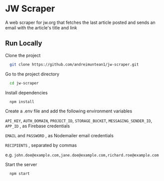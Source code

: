 
# JW Scraper

A web scraper for jw.org that fetches the last article posted and sends an email with the article's title and link



## Run Locally

Clone the project

```bash
  git clone https://github.com/andreimuntean1/jw-scraper.git
```

Go to the project directory

```bash
  cd jw-scraper
```

Install dependencies

```bash
  npm install
```

Create a .env file and add the following environment variables

```API_KEY```,
```AUTH_DOMAIN```,
```PROJECT_ID```,
```STORAGE_BUCKET```,
```MESSAGING_SENDER_ID```,
```APP_ID``` , as Firebase credentials

```EMAIL``` and ```PASSWORD``` , as Nodemailer email credentials

```RECIPIENTS``` , separated by commas

e.g. ```john.doe@example.com,jane.doe@example.com,richard.roe@example.com```


Start the server

```bash
  npm start
```


